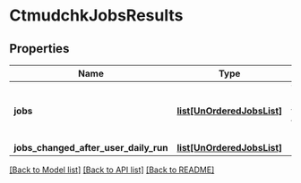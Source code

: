 # CtmudchkJobsResults

## Properties
Name | Type | Description | Notes
------------ | ------------- | ------------- | -------------
**jobs** | [**list[UnOrderedJobsList]**](UnOrderedJobsList.md) | The list of statuses tracked by the given runId. | [optional] 
**jobs_changed_after_user_daily_run** | [**list[UnOrderedJobsList]**](UnOrderedJobsList.md) |  | [optional] 

[[Back to Model list]](../README.md#documentation-for-models) [[Back to API list]](../README.md#documentation-for-api-endpoints) [[Back to README]](../README.md)

